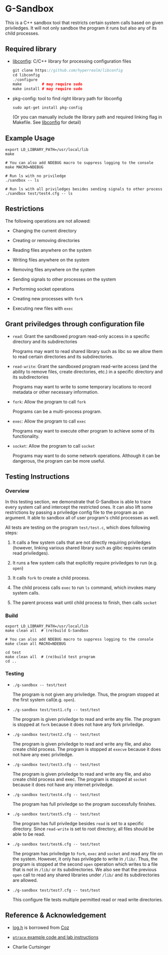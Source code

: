 # G-Sandbox

This is a C++ sandbox tool that restricts certain system calls based on 
given priviledges. It will not only sandbox the program it runs but also any of 
its child processes.

## Required library

* [libconfig](https://github.com/hyperrealm/libconfig): C/C++ library for 
processing configuration files 

   ```cpp
   git clone https://github.com/hyperrealm/libconfig
   cd libconfig
   ./configure
   make         # may require sudo
   make install # may require sudo
   ```

* pkg-config: tool to find right library path for libconfig
   
   `sudo apt-get install pkg-config`
   
   (Or you can manually include the library path and required linking flag in Makefile. See [libconfig](https://github.com/hyperrealm/libconfig) for detail)

## Example Usage 

```
export LD_LIBRARY_PATH=/usr/local/lib
make

# You can also add NDEBUG macro to suppress logging to the console
make MACRO=NDEBUG

# Run ls with no priviledge
./sandbox -- ls

# Run ls with all priviledges besides sending signals to other process
./sandbox test/test4.cfg -- ls
```

## Restrictions 

The following operations are not allowed:

* Changing the current directory

* Creating or removing directories

* Reading files anywhere on the system

* Writing files anywhere on the system

* Removing files anywhere on the system

* Sending signals to other processes on the system

* Performing socket operations

* Creating new processes with `fork`

* Executing new files with `exec`

## Grant priviledges through configuration file

* `read`: Grant the sandboxed program read-only access in a specific directory
and its subdirectories

   Programs may want to read shared library such as libc so we allow them to 
read certain directories and its subdirectories.

* `read-write`: Grant the sandboxed program read-write access (and the ability
to remove files, create directories, etc.) in a specific directory and its
subdirectories

   Programs may want to write to some temporary locations to record metadata or
other necessary information.
  
* `fork`: Allow the program to call `fork`

   Programs can be a multi-process program.

* `exec`: Allow the program to call `exec`

   Programs may want to execute other program to achieve some of its
functionality. 

* `socket`: Allow the program to call `socket`

  Programs may want to do some network operations. Although it can be
dangerous, the program can be more useful.

## Testing Instructions

### Overview

In this testing section, we demonstrate that G-Sandbox is able to trace every
system call and intercept the restricted ones. It can also lift some
restrictions by passing a priviledge config file to the program as an argument.
It able to sandbox all of user program's child processes as well.

All tests are testing on the program `test/test.c`, which does following steps:

1. It calls a few system calls that are not directly requiring priviledges
(however, linking various shared library such as glibc requires ceratin read
priviledges). 

2. It runs a few system calls that explicitly require priviledges
to run (e.g. `open`) 

3. It calls `fork` to create a child process.

4. The child process calls `exec` to run `ls` command, which invokes many
   system calls.

5. The parent process wait until child process to finish, then calls `socket`

### Build

```
export LD_LIBRARY_PATH=/usr/local/lib
make clean all  # (re)build G-Sandbox

# You can also add NDEBUG macro to suppress logging to the console
make clean all MACRO=NDEBUG

cd test 
make clean all  # (re)build test program
cd ..   

```

### Testing

* `./g-sandbox -- test/test`

   The program is not given any priviledge. Thus, the program stopped at the
first system call(e.g. `open`).

* `./g-sandbox test/test1.cfg -- test/test`

   The program is given priviledge to read and write any file. The program is
stopped at `fork` because it does not have any fork priviledge.

* `./g-sandbox test/test2.cfg -- test/test`

   The program is given priviledge to read and write any file, and also create
child process. The program is stopped at `execve` because it does not have any 
exec priviledge.

* `./g-sandbox test/test3.cfg -- test/test`

   The program is given priviledge to read and write any file, and also create
child process and exec. The program is stopped at `socket` because it does not have any 
internet priviledge.

* `./g-sandbox test/test4.cfg -- test/test`

   The program has full priviledge so the program successfully finishes.

* `./g-sandbox test/test5.cfg -- test/test`

   The program has full priviledge besides `read` is set to a specific
directory. Since `read-write` is set to root directory, all files should be
able to be read.

* `./g-sandbox test/test6.cfg -- test/test`

  The program has priviledge to `fork`, `exec` and `socket` and read any file
on the system. However, it only has privilegde to write in `/lib/`. Thus, the
program is stopped at the second `open` operation which writes to a file that
is not in `/lib/` or its subdirectories. We also see that the previous `open`
call to read any shared libraries under `/lib/` and its subdirectories are
allowed.

* `./g-sandbox test/test7.cfg -- test/test`

  This configure file tests multiple permitted read or read write directories.

## Reference & Acknowledgement

* [log.h](src/log.h) is borrowed from [Coz](https://github.com/plasma-umass/coz)

* [`ptrace` example code and lab
instructions](https://www.cs.grinnell.edu/~curtsinger/teaching/2019S/CSC395/labs/sandboxing/)

* Charlie Curtsinger
